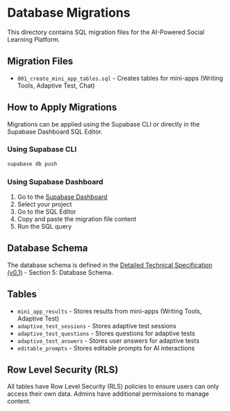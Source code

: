 # Database Migrations

This directory contains SQL migration files for the AI-Powered Social Learning Platform.

## Migration Files

- `001_create_mini_app_tables.sql` - Creates tables for mini-apps (Writing Tools, Adaptive Test, Chat)

## How to Apply Migrations

Migrations can be applied using the Supabase CLI or directly in the Supabase Dashboard SQL Editor.

### Using Supabase CLI

```bash
supabase db push
```

### Using Supabase Dashboard

1. Go to the [Supabase Dashboard](https://app.supabase.io)
2. Select your project
3. Go to the SQL Editor
4. Copy and paste the migration file content
5. Run the SQL query

## Database Schema

The database schema is defined in the [Detailed Technical Specification (v0.1)](../Detailed%20Technical%20Specification%20(v0.1).md) - Section 5: Database Schema.

## Tables

- `mini_app_results` - Stores results from mini-apps (Writing Tools, Adaptive Test)
- `adaptive_test_sessions` - Stores adaptive test sessions
- `adaptive_test_questions` - Stores questions for adaptive tests
- `adaptive_test_answers` - Stores user answers for adaptive tests
- `editable_prompts` - Stores editable prompts for AI interactions

## Row Level Security (RLS)

All tables have Row Level Security (RLS) policies to ensure users can only access their own data. Admins have additional permissions to manage content.
